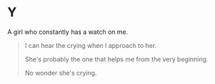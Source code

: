 # Y

A girl who constantly has a watch on me.

> I can hear the crying when I approach to her.&#x20;
>
> She's probably the one that helps me from the very beginning.&#x20;
>
> No wonder she's crying.
